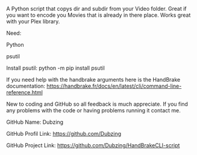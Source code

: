 A Python script that copys dir and subdir from your Video folder. Great if you want to encode you Movies that is already in there place. Works great with your Plex library.

Need:

Python

psutil

Install psutil: python -m pip install psutil

If you need help with the handbrake arguments here is the HandBrake documentation: https://handbrake.fr/docs/en/latest/cli/command-line-reference.html

New to coding and GitHub so all feedback is much appreciate. If you find any problems with the code or having problems running it contact me.

GitHub Name: Dubzing

GitHub Profil Link: https://github.com/Dubzing

GitHub Project Link: https://github.com/Dubzing/HandBrakeCLI-script
